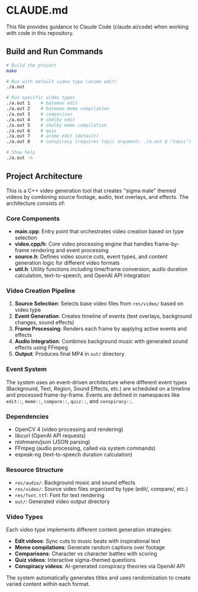 # CLAUDE.md

This file provides guidance to Claude Code (claude.ai/code) when working with code in this repository.

## Build and Run Commands

```bash
# Build the project
make

# Run with default video type (anime edit)
./a.out

# Run specific video types
./a.out 1    # bateman edit
./a.out 2    # bateman meme compilation  
./a.out 3    # comparison
./a.out 4    # shelby edit
./a.out 5    # shelby meme compilation
./a.out 6    # quiz
./a.out 7    # anime edit (default)
./a.out 8    # conspiracy (requires topic argument: ./a.out 8 "topic")

# Show help
./a.out -h
```

## Project Architecture

This is a C++ video generation tool that creates "sigma male" themed videos by combining source footage, audio, text overlays, and effects. The architecture consists of:

### Core Components

- **main.cpp**: Entry point that orchestrates video creation based on type selection
- **video.cpp/h**: Core video processing engine that handles frame-by-frame rendering and event processing
- **source.h**: Defines video source cuts, event types, and content generation logic for different video formats
- **util.h**: Utility functions including time/frame conversion, audio duration calculation, text-to-speech, and OpenAI API integration

### Video Creation Pipeline

1. **Source Selection**: Selects base video files from `res/video/` based on video type
2. **Event Generation**: Creates timeline of events (text overlays, background changes, sound effects) 
3. **Frame Processing**: Renders each frame by applying active events and effects
4. **Audio Integration**: Combines background music with generated sound effects using FFmpeg
5. **Output**: Produces final MP4 in `out/` directory

### Event System

The system uses an event-driven architecture where different event types (Background, Text, Region, Sound Effects, etc.) are scheduled on a timeline and processed frame-by-frame. Events are defined in namespaces like `edit::`, `meme::`, `compare::`, `quiz::`, and `conspiracy::`.

### Dependencies

- OpenCV 4 (video processing and rendering)
- libcurl (OpenAI API requests)
- nlohmann/json (JSON parsing)
- FFmpeg (audio processing, called via system commands)
- espeak-ng (text-to-speech duration calculation)

### Resource Structure

- `res/audio/`: Background music and sound effects  
- `res/video/`: Source video files organized by type (edit/, compare/, etc.)
- `res/font.ttf`: Font for text rendering
- `out/`: Generated video output directory

### Video Types

Each video type implements different content generation strategies:
- **Edit videos**: Sync cuts to music beats with inspirational text
- **Meme compilations**: Generate random captions over footage  
- **Comparisons**: Character vs character battles with scoring
- **Quiz videos**: Interactive sigma-themed questions
- **Conspiracy videos**: AI-generated conspiracy theories via OpenAI API

The system automatically generates titles and uses randomization to create varied content within each format.
